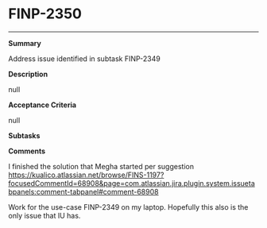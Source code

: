 # FINP-2350
---
**Summary**

Address issue identified in subtask FINP-2349




**Description**

null




**Acceptance Criteria**

null




**Subtasks**





**Comments**

I finished the solution that Megha started per suggestion https://kualico.atlassian.net/browse/FINS-1197?focusedCommentId=68908&page=com.atlassian.jira.plugin.system.issuetabpanels:comment-tabpanel#comment-68908

Work for the use-case FINP-2349 on my laptop. Hopefully this also is the only issue that IU has.




